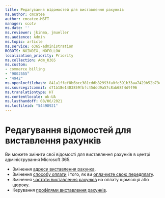 ```yaml
---
title: Редагування відомостей для виставлення рахунків
ms.author: cmcatee
author: cmcatee-MSFT
manager: scotv
ms.date: ''
ms.reviewer: jkinma, jmueller
ms.audience: Admin
ms.topic: article
ms.service: o365-administration
ROBOTS: NOINDEX, NOFOLLOW
localization_priority: Priority
ms.collection: Adm_O365
ms.custom:
- commerce_billing
- "9002555"
- "4942"
ms.openlocfilehash: 841a1ffef8b6bcc381cddb82993fa0fc391b33aa7429b52b73cd0c0da3b879f7
ms.sourcegitcommit: d71b18e1403859fbfc45ddd9a57c8ab68f4d9f96
ms.translationtype: HT
ms.contentlocale: uk-UA
ms.lasthandoff: 08/06/2021
ms.locfileid: "54498921"
---
```

# <a name="change-billing-information"></a>Редагування відомостей для виставлення рахунків

Ви можете змінити свої відомості для виставлення рахунків в центрі адміністрування Microsoft 365. 

- Змінення [адреси виставлення рахунка](/microsoft-365/commerce/billing-and-payments/change-your-billing-addresses).
- Змінення [способу оплати](/microsoft-365/commerce/billing-and-payments/manage-payment-methods) і того, як ви [оплачуєте свою передплату](/microsoft-365/commerce/billing-and-payments/pay-for-your-subscription).
- Змінення [частоти виставлення рахунків](/microsoft-365/commerce/billing-and-payments/change-payment-frequency) на оплату щомісяця або щороку.
- Керування [профілями виставлення рахунків](/microsoft-365/commerce/billing-and-payments/manage-billing-profiles).
